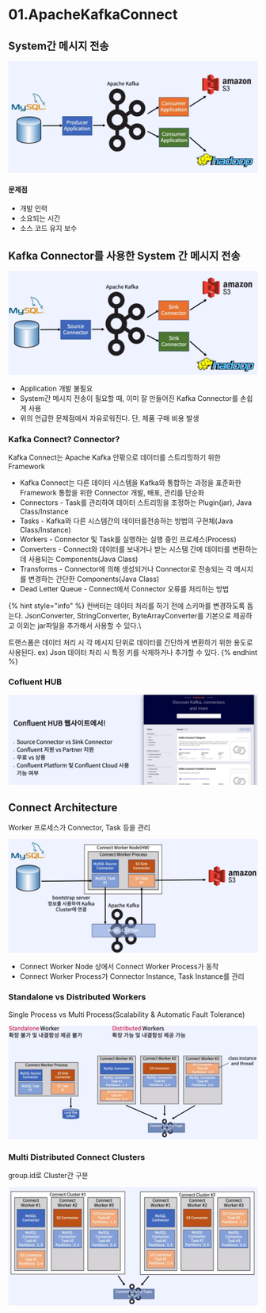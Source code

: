 # 01.ApacheKafkaConnect

## System간 메시지 전송

![](<../../../../.gitbook/assets/image (17).png>)

#### 문제점

* 개발 인력
* 소요되는 시간
* 소스 코드 유지 보수

## Kafka Connector를 사용한 System 간 메시지 전송

![](<../../../../.gitbook/assets/image (6) (1).png>)

* Application 개발 불필요
* System간 메시지 전송이 필요할 때, 이미 잘 만들어진 Kafka Connector를 손쉽게 사용
* 위의 언급한 문제점에서 자유로워진다. 단, 제품 구매 비용 발생

### Kafka Connect? Connector?

Kafka Connect는 Apache Kafka 안팎으로 데이터를 스트리밍하기 위한 Framework

* Kafka Connect는 다른 데이터 시스템을 Kafka와 통합하는 과정을 표준화한 Framework 통합을 위한 Connector 개발, 배포, 관리를 단순화
* Connectors - Task를 관리하여 데이터 스트리밍을 조정하는 Plugin(jar), Java Class/Instance
* Tasks - Kafka와 다른 시스템간의 데이터를전송하는 방법의 구현체(Java Class/Instance)
* Workers - Connector 및 Task를 실행하는 실행 중인 프로세스(Process)
* Converters - Connect와 데이터를 보내거나 받는 시스템 간에 데이터를 변환하는데 사용되는 Components(Java Class)
* Transforms - Connector에 의해 생성되거나 Connector로 전송되는 각 메시지를 변경하는 간단한 Components(Java Class)
* Dead Letter Queue - Connect에서 Connector 오류를 처리하는 방법

{% hint style="info" %}
컨버터는 데이터 처리를 하기 전에 스키마를 변경하도록 돕는다. JsonConverter, StringConverter, ByteArrayConverter를 기본으로 제공하고 이외는 jar파일을 추가해서 사용할 수 있다.\


트랜스폼은 데이터 처리 시 각 메시지 단위로 데이터를 간단하게 변환하기 위한 용도로 사용된다. ex) Json 데이터 처리 시 특정 키를 삭제하거나 추가할 수 있다.
{% endhint %}

### Cofluent HUB

![](<../../../../.gitbook/assets/image (38).png>)

## Connect Architecture

Worker 프로세스가 Connector, Task 등을 관리

![](<../../../../.gitbook/assets/image (37) (1).png>)

* Connect Worker Node 상에서 Connect Worker Process가 동작
* Connect Worker Process가 Connector Instance, Task Instance를 관리

### Standalone vs Distributed Workers

Single Process vs Multi Process(Scalability & Automatic Fault Tolerance)

![](<../../../../.gitbook/assets/image (36).png>)

### Multi Distributed Connect Clusters

group.id로 Cluster간 구분

![](<../../../../.gitbook/assets/image (39) (1).png>)
